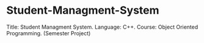 # Student-Managment-System
Title: Student Managment System. Language: C++. Course: Object Oriented Programming. (Semester Project)
